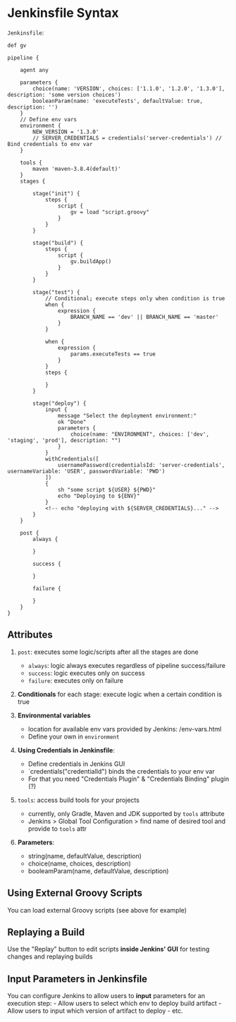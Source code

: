 # Jenkinsfile Syntax

`Jenkinsfile`:

```
def gv

pipeline {

    agent any

    parameters {
        choice(name: 'VERSION', choices: ['1.1.0', '1.2.0', '1.3.0'], description: 'some version choices')
        booleanParam(name: 'executeTests', defaultValue: true, description: '')
    }
    // Define env vars
    environment {
        NEW_VERSION = '1.3.0'
        // SERVER_CREDENTIALS = credentials('server-credentials') // Bind credentials to env var
    }

    tools {
        maven 'maven-3.8.4(default)'
    }
    stages {

        stage("init") {
            steps {
                script {
                    gv = load "script.groovy"
                }
            }
        }
        
        stage("build") {
            steps {
                script {
                    gv.buildApp()
                }
            }
        }

        stage("test") {
            // Conditional; execute steps only when condition is true
            when {
                expression {
                    BRANCH_NAME == 'dev' || BRANCH_NAME == 'master'
                }
            }

            when {
                expression {
                    params.executeTests == true
                }
            }
            steps {

            }
        }

        stage("deploy") {
            input {
                message "Select the deployment environment:"
                ok "Done"
                parameters {
                    choice(name: "ENVIRONMENT", choices: ['dev', 'staging', 'prod'], description: "")
                }
            }
            withCredentials([
                usernamePassword(credentialsId: 'server-credentials', usernameVariable: 'USER', passwordVariable: 'PWD')
            ])
            {
                sh "some script ${USER} ${PWD}"
                echo "Deploying to ${ENV}"
            }
            <!-- echo "deploying with ${SERVER_CREDENTIALS}..." -->
        }
    }

    post {
        always {

        }

        success {

        }

        failure {

        }
    }
}
```

## Attributes

1. `post`: executes some logic/scripts after all the stages are done
    - `always`: logic always executes regardless of pipeline success/failure
    - `success`: logic executes only on success
    - `failure`: executes only on failure

2. **Conditionals** for each stage: execute logic when a certain condition is true

3. **Environmental variables**
    - location for available env vars provided by Jenkins: /env-vars.html
    - Define your own in `environment`

4. **Using Credentials in Jenkinsfile**:
    - Define credentials in Jenkins GUI
    - `credentials("credentialId") binds the credentials to your env var
    - For that you need "Credentials Plugin" & "Credentials Binding" plugin (?)

5. `tools`: access build tools for your projects
    - currently, only Gradle, Maven and JDK supported by `tools` attribute
    - Jenkins > Global Tool Configuration > find name of desired tool and provide to `tools` attr

6. **Parameters**: 
    - string(name, defaultValue, description)
    - choice(name, choices, description)
    - booleamParam(name, defaultValue, description)


## Using External Groovy Scripts
You can load external Groovy scripts (see above for example)

## Replaying a Build
Use the "Replay" button to edit scripts **inside Jenkins' GUI** for testing changes and replaying builds

## Input Parameters in Jenkinsfile
You can configure Jenkins to allow users to **input** parameters for an execution step:
    - Allow users to select which env to deploy build artifact
    - Allow users to input which version of artifact to deploy
    - etc.

